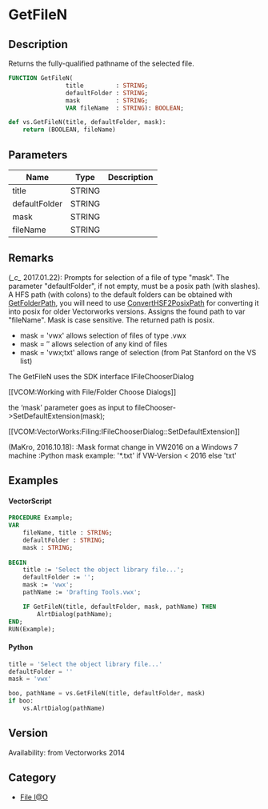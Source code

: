 # GetFileN

## Description
Returns the fully-qualified pathname of the selected file.

```pascal
FUNCTION GetFileN(
				title         : STRING;
				defaultFolder : STRING;
				mask          : STRING;
				VAR fileName  : STRING): BOOLEAN;
```

```python
def vs.GetFileN(title, defaultFolder, mask):
    return (BOOLEAN, fileName)
```

## Parameters
|Name|Type|Description|
|---|---|---|
|title|STRING|   |
|defaultFolder|STRING|   |
|mask|STRING|   |
|fileName|STRING|   |

## Remarks
(*\_c\_* 2017.01.22): Prompts for selection of a file of type "mask". The parameter "defaultFolder", if not empty, must be a posix path (with slashes). A HFS path (with colons) to the default folders can be obtained with [GetFolderPath](GetFolderPath.md), you will need to use [ConvertHSF2PosixPath](ConvertHSF2PosixPath.md) for converting it into posix for older Vectorworks versions. Assigns the found path to var "fileName". Mask is case sensitive. The returned path is posix.
* mask = 'vwx' allows selection of files of type .vwx 
* mask = ′′ allows selection of any kind of files 
* mask = 'vwx;txt' allows range of selection (from Pat Stanford on the VS list)



The GetFileN uses the SDK interface IFileChooserDialog

[[VCOM:Working with File/Folder Choose Dialogs]]

the ‘mask’ parameter goes as input to
fileChooser->SetDefaultExtension(mask);

[[VCOM:VectorWorks:Filing:IFileChooserDialog::SetDefaultExtension]]

(MaKro, 2016.10.18):
:Mask format change in VW2016 on a Windows 7 machine
:Python mask example: '*.txt' if VW-Version < 2016 else 'txt'

## Examples
#### VectorScript ####
```pascal
PROCEDURE Example;
VAR
    fileName, title : STRING; 
    defaultFolder : STRING; 
    mask : STRING; 
	
BEGIN
    title := 'Select the object library file...';
    defaultFolder := '';
    mask := 'vwx';
    pathName := 'Drafting Tools.vwx';

    IF GetFileN(title, defaultFolder, mask, pathName) THEN 
        AlrtDialog(pathName);
END;
RUN(Example);
```
#### Python ####
```python
title = 'Select the object library file...'
defaultFolder = ''
mask = 'vwx'

boo, pathName = vs.GetFileN(title, defaultFolder, mask)
if boo:
    vs.AlrtDialog(pathName)
```

## Version
Availability: from Vectorworks 2014

## Category
* [File I@O](../Categories/File%20IO.md)
